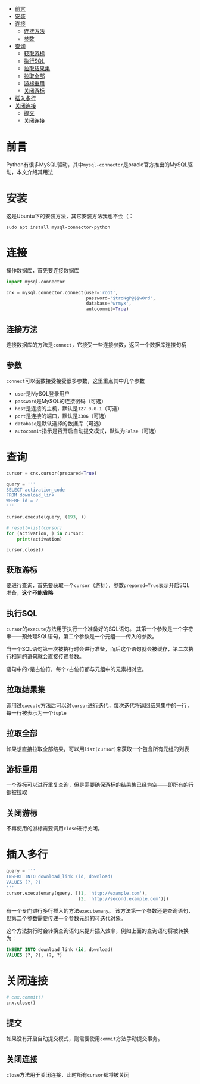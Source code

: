 <!-- TOC -->

- [前言](#%E5%89%8D%E8%A8%80)
- [安装](#%E5%AE%89%E8%A3%85)
- [连接](#%E8%BF%9E%E6%8E%A5)
    - [连接方法](#%E8%BF%9E%E6%8E%A5%E6%96%B9%E6%B3%95)
    - [参数](#%E5%8F%82%E6%95%B0)
- [查询](#%E6%9F%A5%E8%AF%A2)
    - [获取游标](#%E8%8E%B7%E5%8F%96%E6%B8%B8%E6%A0%87)
    - [执行SQL](#%E6%89%A7%E8%A1%8Csql)
    - [拉取结果集](#%E6%8B%89%E5%8F%96%E7%BB%93%E6%9E%9C%E9%9B%86)
    - [拉取全部](#%E6%8B%89%E5%8F%96%E5%85%A8%E9%83%A8)
    - [游标重用](#%E6%B8%B8%E6%A0%87%E9%87%8D%E7%94%A8)
    - [关闭游标](#%E5%85%B3%E9%97%AD%E6%B8%B8%E6%A0%87)
- [插入多行](#%E6%8F%92%E5%85%A5%E5%A4%9A%E8%A1%8C)
- [关闭连接](#%E5%85%B3%E9%97%AD%E8%BF%9E%E6%8E%A5)
    - [提交](#%E6%8F%90%E4%BA%A4)
    - [关闭连接](#%E5%85%B3%E9%97%AD%E8%BF%9E%E6%8E%A5)

<!-- /TOC -->

# 前言
Python有很多MySQL驱动，其中`mysql-connector`是oracle官方推出的MySQL驱动，本文介绍其用法

# 安装
这是Ubuntu下的安装方法，其它安装方法我也不会（：
```shell
sudo apt install mysql-connector-python
```

# 连接
操作数据库，首先要连接数据库
```py
import mysql.connector

cnx = mysql.connector.connect(user='root',
                              password='$troNgP@$$w0rd',
                              database='wrmyx',
                              autocommit=True)
```

## 连接方法
连接数据库的方法是`connect`，它接受一些连接参数，返回一个数据库连接句柄

## 参数
`connect`可以函数接受接受很多参数，这里重点其中几个参数
* `user`是MySQL登录用户
* `password`是MySQL的连接密码（可选）
* `host`是连接的主机，默认是`127.0.0.1`（可选）
* `port`是连接的端口，默认是`3306`（可选）
* `database`是默认选择的数据库（可选）
* `autocommit`指示是否开启自动提交模式，默认为`False`（可选）

# 查询
```py
cursor = cnx.cursor(prepared=True)

query = '''
SELECT activation_code
FROM download_link
WHERE id = ?
'''

cursor.execute(query, (193, ))

# result=list(cursor)
for (activation, ) in cursor:
    print(activation)

cursor.close()
```

## 获取游标
要进行查询，首先要获取一个`cursor`（游标），参数`prepared=True`表示开启SQL准备，**这个不能省略**

## 执行SQL
`cursor`的`execute`方法用于执行一个准备好的SQL语句。
其第一个参数是一个字符串——预处理SQL语句，第二个参数是一个元组——传入的参数。

当一个SQL语句第一次被执行时会进行准备，而后这个语句就会被缓存，第二次执行相同的语句就会直接传递参数。

语句中的`?`是占位符，每个`?`占位符都与元组中的元素相对应。

## 拉取结果集
调用过`execute`方法后可以对`cursor`进行迭代，每次迭代将返回结果集中的一行，每一行被表示为一个`tuple`

## 拉取全部
如果想直接拉取全部结果，可以用`list(cursor)`来获取一个包含所有元组的列表

## 游标重用
一个游标可以进行重复查询，但是需要确保游标的结果集已经为空——即所有的行都被拉取

## 关闭游标
不再使用的游标需要调用`close`进行关闭。

# 插入多行
```py
query = '''
INSERT INTO download_link (id, download)
VALUES (?, ?)
'''
cursor.executemany(query, [(1, 'http://example.com'),
                           (2, 'http://second.example.com')])
```
有一个专门进行多行插入的方法`executemany`。
该方法第一个参数还是查询语句，但第二个参数需要传递一个参数元组的可迭代对象。

这个方法执行时会转换查询语句来提升插入效率，例如上面的查询语句将被转换为：
```sql
INSERT INTO download_link (id, download)
VALUES (?, ?), (?, ?)
```

# 关闭连接
```py
# cnx.commit()
cnx.close()
```

## 提交
如果没有开启自动提交模式，则需要使用`commit`方法手动提交事务。

## 关闭连接
`close`方法用于关闭连接，此时所有`cursor`都将被关闭
